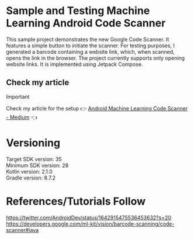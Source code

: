 # Sample and Testing Machine Learning Android Code Scanner

This sample project demonstrates the new Google Code Scanner. It features a simple button to
initiate the scanner. For testing purposes, I generated a barcode containing a website link, which,
when scanned, opens the link in the browser. The project currently supports only opening website
links. It is implemented using Jetpack Compose. <br />

## Check my article

> [!IMPORTANT]  
> Check my article for the setup :point_right: [Android Machine Learning Code Scanner - Medium](https://medium.com/@nicosnicolaou/machine-learning-android-code-scanner-4301b91b1fa5) :point_left: <br />

# Versioning

Target SDK version: 35 <br />
Minimum SDK version: 28 <br />
Kotlin version: 2.1.0 <br />
Gradle version: 8.7.2 <br />

# References/Tutorials Follow

https://twitter.com/AndroidDev/status/1642915475536453632?s=20 <br />
https://developers.google.com/ml-kit/vision/barcode-scanning/code-scanner#java <br />